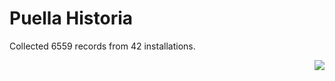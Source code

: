 # Puella Historia

Collected 6559 records from 42 installations.

<p align="right"><img src="https://xn--80aalyho.xn--p1ai/magireco/NAgitan/img/kagome.png" /></p>
